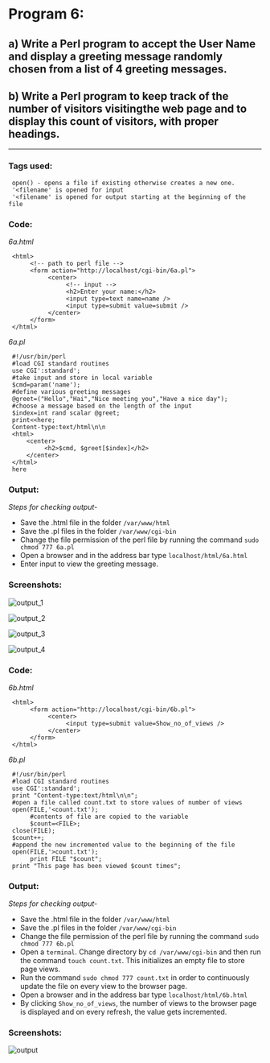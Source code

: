 # Program 6:
## a) Write a Perl program to accept the User Name and display a greeting message randomly chosen from a list of 4 greeting messages.
## b) Write a Perl program to keep track of the number of visitors visitingthe web page and to display this count of visitors, with proper headings.
***

### Tags used:
     open() - opens a file if existing otherwise creates a new one. 
     '<filename' is opened for input 
     '<filename' is opened for output starting at the beginning of the file

### Code: 
*6a.html*

     <html>
          <!-- path to perl file -->
          <form action="http://localhost/cgi-bin/6a.pl">
               <center>
                    <!-- input -->
                    <h2>Enter your name:</h2>
                    <input type=text name=name />
                    <input type=submit value=submit />
               </center>
          </form>
     </html>     

*6a.pl*

     #!/usr/bin/perl
     #load CGI standard routines
     use CGI':standard';
     #take input and store in local variable
     $cmd=param('name');
     #define various greeting messages
     @greet=("Hello","Hai","Nice meeting you","Have a nice day");
     #choose a message based on the length of the input
     $index=int rand scalar @greet;
     print<<here;
     Content-type:text/html\n\n
     <html>
         <center>
              <h2>$cmd, $greet[$index]</h2>
         </center>
     </html>
     here
     
### Output:
*Steps for checking output-*

* Save the .html file in the folder `/var/www/html`
* Save the .pl files in the folder `/var/www/cgi-bin`
* Change the file permission of the perl file by running the command `sudo chmod 777 6a.pl`
* Open a browser and in the address bar type `localhost/html/6a.html`
* Enter input to view the greeting message.

### Screenshots:

![output_1](6a_1.png)

![output_2](6a_2.png)

![output_3](6a_3.png)

![output_4](6a_4.png)

### Code:
*6b.html*

     <html>
          <form action="http://localhost/cgi-bin/6b.pl">
               <center>
                    <input type=submit value=Show_no_of_views />
               </center>
          </form>
     </html>

*6b.pl*

     #!/usr/bin/perl
     #load CGI standard routines
     use CGI':standard';
     print "Content-type:text/html\n\n";
     #open a file called count.txt to store values of number of views
     open(FILE,'<count.txt');
          #contents of file are copied to the variable
          $count=<FILE>;
     close(FILE);
     $count++;
     #append the new incremented value to the beginning of the file
     open(FILE,'>count.txt');
          print FILE "$count";
     print "This page has been viewed $count times";

### Output:
*Steps for checking output-*

* Save the .html file in the folder `/var/www/html`
* Save the .pl files in the folder `/var/www/cgi-bin`
* Change the file permission of the perl file by running the command `sudo chmod 777 6b.pl`
* Open a `terminal`. Change directory by `cd /var/www/cgi-bin` and then run the command `touch count.txt`. This initializes an empty file to store page views.
* Run the command `sudo chmod 777 count.txt` in order to continuously update the file on every view to the browser page.
* Open a browser and in the address bar type `localhost/html/6b.html`
* By clicking `Show_no_of_views`, the number of views to the browser page is displayed and on every refresh, the value gets incremented.

### Screenshots:

![output](6b.png)
